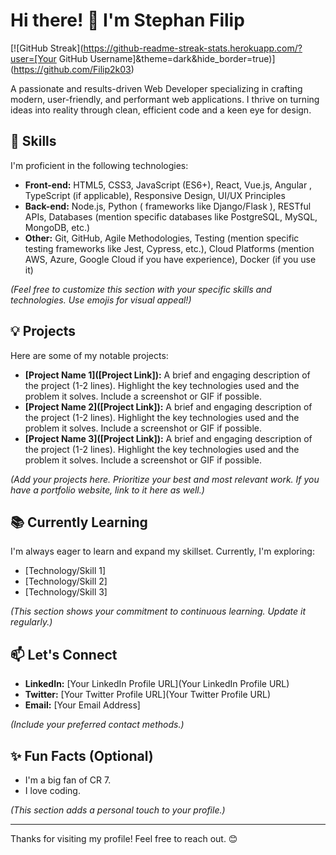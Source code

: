 # Hi there! 👋 I'm Stephan Filip

[![GitHub Streak](https://github-readme-streak-stats.herokuapp.com/?user=[Your GitHub Username]&theme=dark&hide_border=true)](https://github.com/Filip2k03)

A passionate and results-driven Web Developer specializing in crafting modern, user-friendly, and performant web applications.  I thrive on turning ideas into reality through clean, efficient code and a keen eye for design.

## 🚀 Skills

I'm proficient in the following technologies:

*   **Front-end:** HTML5, CSS3, JavaScript (ES6+), React, Vue.js, Angular ,  TypeScript (if applicable), Responsive Design, UI/UX Principles
*   **Back-end:** Node.js, Python ( frameworks like Django/Flask ), RESTful APIs, Databases (mention specific databases like PostgreSQL, MySQL, MongoDB, etc.)
*   **Other:** Git, GitHub, Agile Methodologies, Testing (mention specific testing frameworks like Jest, Cypress, etc.), Cloud Platforms (mention AWS, Azure, Google Cloud if you have experience), Docker (if you use it)

*(Feel free to customize this section with your specific skills and technologies.  Use emojis for visual appeal!)*

## 💡 Projects

Here are some of my notable projects:

*   **[Project Name 1]([Project Link]):**  A brief and engaging description of the project (1-2 lines).  Highlight the key technologies used and the problem it solves.  Include a screenshot or GIF if possible.
*   **[Project Name 2]([Project Link]):**  A brief and engaging description of the project (1-2 lines).  Highlight the key technologies used and the problem it solves.  Include a screenshot or GIF if possible.
*   **[Project Name 3]([Project Link]):**  A brief and engaging description of the project (1-2 lines).  Highlight the key technologies used and the problem it solves.  Include a screenshot or GIF if possible.

*(Add your projects here.  Prioritize your best and most relevant work.  If you have a portfolio website, link to it here as well.)*

## 📚 Currently Learning

I'm always eager to learn and expand my skillset. Currently, I'm exploring:

*   [Technology/Skill 1]
*   [Technology/Skill 2]
*   [Technology/Skill 3]

*(This section shows your commitment to continuous learning. Update it regularly.)*

## 📫 Let's Connect

*   **LinkedIn:** [Your LinkedIn Profile URL](Your LinkedIn Profile URL)
*   **Twitter:** [Your Twitter Profile URL](Your Twitter Profile URL)
*   **Email:** [Your Email Address]

*(Include your preferred contact methods.)*

## ✨ Fun Facts (Optional)

*   I'm a big fan of CR 7.
*   I love coding.

*(This section adds a personal touch to your profile.)*

---

Thanks for visiting my profile!  Feel free to reach out. 😊
